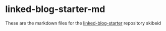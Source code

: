# linked-blog-starter-md
These are the markdown files for the [linked-blog-starter](https://github.com/matthewwong525/linked-blog-starter) repository
skibeid